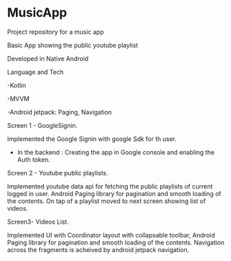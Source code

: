 # MusicApp
Project repository for a music app

Basic App showing the public youtube playlist


Developed in Native Android

Language and Tech

-Kotlin

-MVVM

-Android jetpack: Paging, Navigation


Screen 1 - GoogleSignin.

Implemented the Google Signin with google Sdk for th user.
 - In the backend : Creating the app in Google console and enabling the Auth token.
 
 Screen 2 - Youtube public playlists.
 
 Implemented youtube data api for fetching the public playlists of current logged in user.
 Android Paging library for pagination and smooth loading of the contents.
 On tap of a playlist moved to next screen showing list of videos.
 
 Screen3- Videos List.
 
 Implemented UI with Coordinator layout with collapsable toolbar,
 Android Paging library for pagination and smooth loading of the contents.
 Navigation across the fragments is acheived by android jetpack navigation.
 
